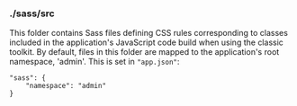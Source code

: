 ### ./sass/src

This folder contains Sass files defining CSS rules corresponding to classes
included in the application's JavaScript code build when using the classic toolkit.
By default, files in this folder are mapped to the application's root namespace, 'admin'.
This is set in `"app.json"`:

    "sass": {
        "namespace": "admin"
    }